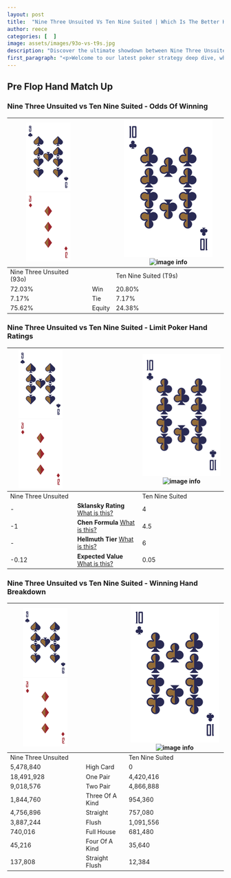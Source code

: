 ```yaml
---
layout: post
title:  "Nine Three Unsuited Vs Ten Nine Suited | Which Is The Better Hand In Poker? A Complete Guide"
author: reece
categories: [  ]
image: assets/images/93o-vs-t9s.jpg
description: "Discover the ultimate showdown between Nine Three Unsuited and Ten Nine Suited in poker! Uncover the odds, strategies, and scenarios where one hand triumphs over the other. Get ready to up your poker game with this thrilling analysis."
first_paragraph: "<p>Welcome to our latest poker strategy deep dive, where we're pitting two distinct hands against each other in a high-stakes showdown: Nine Three Unsuited vs Ten Nine Suited.</p><p>In the dynamic world of poker, every decision counts, and knowing which hand holds the upper hand is key to your success at the table.</p><p>In this article, we'll dissect these two hands, explore the scenarios where one dominates the other, and equip you with the knowledge to make strategic choices that can tip the odds in your favor.</p><p>Get ready to unravel the intriguing dynamics of these poker hands and elevate your game to new heights.</p>"
---
```




[comment]: # (sp0)

## Pre Flop Hand Match Up

<div class="table hand-ratings" markdown="1"> 



### Nine Three Unsuited vs Ten Nine Suited - Odds Of Winning


    
| ![image info](assets/images/hand1/9.png) ![image info](assets/images/hand1/3o.png) |  | ![image info](assets/images/hand2/T.png) ![image info](assets/images/hand2/9s.png) |
| -------- | -------- | -------- |
| Nine Three Unsuited (93o) |  | Ten Nine Suited (T9s) |
| 72.03% | Win | 20.80% |
| 7.17% | Tie | 7.17% |
| 75.62% | Equity | 24.38% |




[comment]: # (sp1)



### Nine Three Unsuited vs Ten Nine Suited - Limit Poker Hand Ratings


    
| ![image info](assets/images/hand1/9.png) ![image info](assets/images/hand1/3o.png) |  | ![image info](assets/images/hand2/T.png) ![image info](assets/images/hand2/9s.png) |
| -------- | -------- | -------- |
| Nine Three Unsuited |  | Ten Nine Suited |
| - | **Sklansky Rating** [What is this?](/sklansky-rating-explained) | 4 |
| -1 | **Chen Formula** [What is this?](/chen-formula-explained) | 4.5 |
| - | **Hellmuth Tier** [What is this?](/Hellmuth-tier-explained) | 6 |
| -0.12 | **Expected Value** [What is this?](/expected-value-explained) | 0.05 |




[comment]: # (sp2)



### Nine Three Unsuited vs Ten Nine Suited - Winning Hand Breakdown


    
| ![image info](assets/images/hand1/9.png) ![image info](assets/images/hand1/3o.png) |  | ![image info](assets/images/hand2/T.png) ![image info](assets/images/hand2/9s.png) |
| -------- | -------- | -------- |
| Nine Three Unsuited |  | Ten Nine Suited |
| 5,478,840 | High Card | 0 |
| 18,491,928 | One Pair | 4,420,416 |
| 9,018,576 | Two Pair | 4,866,888 |
| 1,844,760 | Three Of A Kind | 954,360 |
| 4,756,896 | Straight | 757,080 |
| 3,887,244 | Flush | 1,091,556 |
| 740,016 | Full House | 681,480 |
| 45,216 | Four Of A Kind | 35,640 |
| 137,808 | Straight Flush | 12,384 |




[comment]: # (sp3)



</div>

[comment]: # (sp4)



[comment]: # (sp5)

